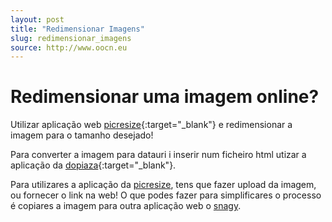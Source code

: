 ```yaml
---
layout: post
title: "Redimensionar Imagens"
slug: redimensionar_imagens
source: http://www.oocn.eu
---
```


Redimensionar uma imagem online?
====

Utilizar aplicação web [picresize](http://www.picresize.com/){:target="_blank"} e redimensionar a imagem para o tamanho desejado!

Para converter a imagem para datauri i inserir num ficheiro html utizar a aplicação da [dopiaza](http://dopiaza.org/tools/datauri/index.php){:target="_blank"}.

Para utilizares a aplicação da [picresize], tens que fazer upload da imagem, ou fornecer o link na web! O que podes fazer para simplificares o processo é copiares a imagem para outra aplicação web o [snagy].






[picresize]:http://www.picresize.com/{:target="_blank"}
[snagy]:http://www.snagy.gy/{:target="_blank"}
